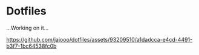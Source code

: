 # Dotfiles

...Working on it...


https://github.com/jajooo/dotfiles/assets/93209510/a1dadcca-e4cd-4491-b3f7-1bc64538fc0b

